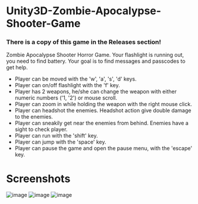# Unity3D-Zombie-Apocalypse-Shooter-Game
### There is a copy of this game in the Releases section!

Zombie Apocalypse Shooter Horror Game. Your flashlight is running out, you need to find battery. Your goal is to find messages and passcodes to get help.

- Player can be moved with the 'w', 'a', 's', 'd' keys.
- Player can on/off flashlight with the 'f' key.
- Player has 2 weapons, he/she can change the weapon with either numeric numbers ('1, '2') or mouse scroll.
- Player can zoom in while holding the weapon with the right mouse click.
- Player can headshot the enemies. Headshot action give double damage to the enemies.
- Player can sneakily get near the enemies from behind. Enemies have a sight to check player.
- Player can run with the 'shift' key.
- Player can jump with the 'space' key.
- Player can pause the game and open the pause menu, with the 'escape' key.

# Screenshots
![image](https://user-images.githubusercontent.com/45359225/197995693-3de36064-d217-4efb-be62-7deb5c285082.png)
![image](https://user-images.githubusercontent.com/45359225/197993746-ce3f3fff-7707-497e-b5b3-bbfa8dd724aa.png)
![image](https://user-images.githubusercontent.com/45359225/197993894-4e6a8d0d-caf4-4cc1-97e9-0b9958344622.png)
